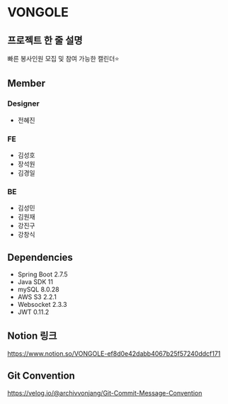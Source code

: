 # VONGOLE

##  프로젝트 한 줄 설명
빠른 봉사인원 모집 및 참여 가능한 캘린더⭐

## Member
### Designer
- 전혜진

### FE
- 김성호
- 장석원
- 김경일

### BE
- 김성민
- 김원재
- 강진구
- 강창식

##  Dependencies
- Spring Boot 2.7.5
- Java SDK 11
- mySQL 8.0.28
- AWS S3 2.2.1
- Websocket 2.3.3
- JWT 0.11.2

## Notion 링크
https://www.notion.so/VONGOLE-ef8d0e42dabb4067b25f57240ddcf171


## Git Convention
https://velog.io/@archivvonjang/Git-Commit-Message-Convention
